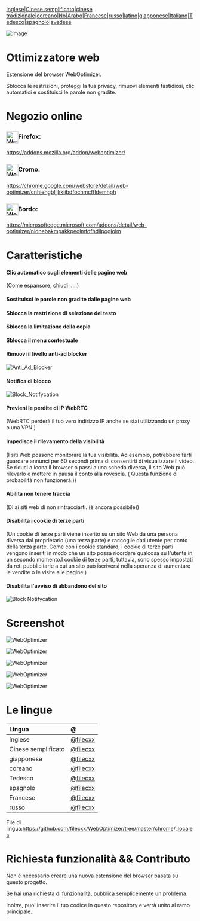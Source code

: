 [Inglese](./README.md)\|[Cinese semplificato](./README.zh-CN.md)\|[cinese tradizionale](./README.zh-TW.md)\|[coreano](./README.ko.md)\|[No](./README.hi.md)\|[Arabo](./README.ar.md)\|[Francese](./README.fr.md)\|[russo](./README.ru.md)\|[latino](./README.la.md)\|[giapponese](./README.ja.md)\|[Italiano](./README.it.md)\|[Tedesco](./README.de.md)\|[spagnolo](./README.es.md)\|[svedese](./README.sv.md)

![image](chrome/icons/icon.png)

# Ottimizzatore web

Estensione del browser WebOptimizer.

Sblocca le restrizioni, proteggi la tua privacy, rimuovi elementi fastidiosi, clic automatici e sostituisci le parole non gradite.

# Negozio online

### <img src="webstore/images/firefox.png" width="32" height="32" alt="WebOptimizer Firefox" align="center" />Firefox:

<https://addons.mozilla.org/addon/weboptimizer/>

### <img src="webstore/images/chrome.png" width="32" height="32" alt="WebOptimizer Chrome" align="center" />Cromo:

<https://chrome.google.com/webstore/detail/web-optimizer/cnhiehgbljjkkiibdfochmcffldemhph>

### <img src="webstore/images/edge.png" width="32" height="32" alt="WebOptimizer Edge" align="center" />Bordo:

<https://microsoftedge.microsoft.com/addons/detail/web-optimizer/nidnebakmpakkpeolmfdfhdilpogjoim>

# Caratteristiche

#### Clic automatico sugli elementi delle pagine web

(Come espansore, chiudi .....)

#### Sostituisci le parole non gradite dalle pagine web

#### Sblocca la restrizione di selezione del testo

#### Sblocca la limitazione della copia

#### Sblocca il menu contestuale

#### Rimuovi il livello anti-ad blocker

![Anti_Ad_Blocker](chrome/images/anti_adblock.png)

#### Notifica di blocco

![Block_Notifycation](chrome/images/notification.png)

#### Previeni le perdite di IP WebRTC

(WebRTC perderà il tuo vero indirizzo IP anche se stai utilizzando un proxy o una VPN.)

#### Impedisce il rilevamento della visibilità

(I siti Web possono monitorare la tua visibilità. Ad esempio, potrebbero farti guardare annunci per 60 secondi prima di consentirti di visualizzare il video. Se riduci a icona il browser o passi a una scheda diversa, il sito Web può rilevarlo e mettere in pausa il conto alla rovescia. ( Questa funzione di probabilità non funzionerà.))

#### Abilita non tenere traccia

(Dì ai siti web di non rintracciarti. (è ancora possibile))

#### Disabilita i cookie di terze parti

(Un cookie di terze parti viene inserito su un sito Web da una persona diversa dal proprietario (una terza parte) e raccoglie dati utente per conto della terza parte. Come con i cookie standard, i cookie di terze parti vengono inseriti in modo che un sito possa ricordare qualcosa su l'utente in un secondo momento.I cookie di terze parti, tuttavia, sono spesso impostati da reti pubblicitarie a cui un sito può iscriversi nella speranza di aumentare le vendite o le visite alle pagine.)

#### Disabilita l'avviso di abbandono del sito

![Block Notifycation](chrome/images/leave_this_site.png)

# Screenshot

![WebOptimizer](screenshots/1.png)

![WebOptimizer](screenshots/2.png)

![WebOptimizer](screenshots/3.png)

![WebOptimizer](screenshots/auto_click.png)

![WebOptimizer](screenshots/replace_words_google.png)

# Le lingue

| Lingua              | @                                      |
| :------------------ | :------------------------------------- |
| Inglese             | [@filecxx](https://github.com/filecxx) |
| Cinese semplificato | [@filecxx](https://github.com/filecxx) |
| giapponese          | [@filecxx](https://github.com/filecxx) |
| coreano             | [@filecxx](https://github.com/filecxx) |
| Tedesco             | [@filecxx](https://github.com/filecxx) |
| spagnolo            | [@filecxx](https://github.com/filecxx) |
| Francese            | [@filecxx](https://github.com/filecxx) |
| russo               | [@filecxx](https://github.com/filecxx) |

File di lingua:<https://github.com/filecxx/WebOptimizer/tree/master/chrome/_locales>

# Richiesta funzionalità && Contributo

Non è necessario creare una nuova estensione del browser basata su questo progetto.

Se hai una richiesta di funzionalità, pubblica semplicemente un problema.

Inoltre, puoi inserire il tuo codice in questo repository e verrà unito al ramo principale.
